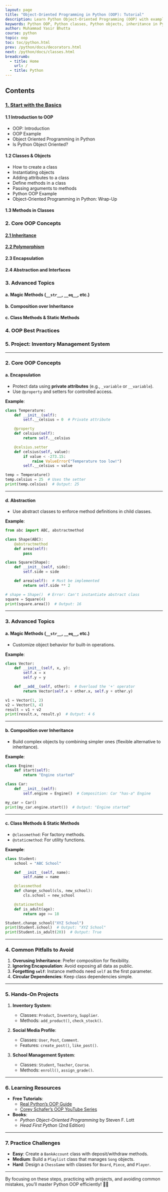 ```yaml
---
layout: page
title: "Object-Oriented Programming in Python (OOP): Tutorial"
description: Learn Python Object-Oriented Programming (OOP) with examples on classes, objects, inheritance, and polymorphism. Master Python OOP concepts for better coding practices.
keywords: Python OOP, Python classes, Python objects, inheritance in Python, polymorphism Python, encapsulation Python, Python methods, Python attributes, object-oriented programming Python, Python OOP tutorial
author: Muhammad Yasir Bhutta
course: python
topic: oop
toc: toc/python.html
prev: /python/docs/decorators.html
next: /python/docs/classes.html
breadcrumb:
  - title: Home
    url: /
  - title: Python
---
```


## Contents

### [1. Start with the Basics](../classes.md)

#### 1.1 Introduction to OOP

- OOP: Introduction
- OOP Example
- Object Oriented Programming in Python
- Is Python Object Oriented?

#### 1.2 Classes & Objects

- How to create a class
- Instantiating objects
- Adding attributes to a class
- Define methods in a class
- Passing arguments to methods
- Python OOP Example
- Object-Oriented Programming in Python: Wrap-Up

#### 1.3 Methods in Classes

### 2. Core OOP Concepts

#### [2.1 Inheritance](../oop-inheritance/)
#### [2.2 Polymorphism](../oop-polymorphism/)
#### 2.3 Encapsulation
#### 2.4 Abstraction and Interfaces

### 3. Advanced Topics

#### a. Magic Methods (`__str__`, `__eq__`, etc.)
#### b. Composition over Inheritance
#### c. Class Methods & Static Methods

### 4. OOP Best Practices

### 5. Project: Inventory Management System

---

### **2. Core OOP Concepts**
#### **a. Encapsulation**
- Protect data using **private attributes** (e.g., `_variable` or `__variable`).
- Use `@property` and setters for controlled access.

**Example**:
```python
class Temperature:
    def __init__(self):
        self.__celsius = 0  # Private attribute

    @property
    def celsius(self):
        return self.__celsius

    @celsius.setter
    def celsius(self, value):
        if value < -273.15:
            raise ValueError("Temperature too low!")
        self.__celsius = value

temp = Temperature()
temp.celsius = 25  # Uses the setter
print(temp.celsius)  # Output: 25
```

---

#### **d. Abstraction**
- Use abstract classes to enforce method definitions in child classes.

**Example**:
```python
from abc import ABC, abstractmethod

class Shape(ABC):
    @abstractmethod
    def area(self):
        pass

class Square(Shape):
    def __init__(self, side):
        self.side = side

    def area(self):  # Must be implemented
        return self.side ** 2

# shape = Shape()  # Error: Can't instantiate abstract class
square = Square(4)
print(square.area())  # Output: 16
```

---

### **3. Advanced Topics**
#### **a. Magic Methods (`__str__`, `__eq__`, etc.)**
- Customize object behavior for built-in operations.

**Example**:
```python
class Vector:
    def __init__(self, x, y):
        self.x = x
        self.y = y

    def __add__(self, other):  # Overload the '+' operator
        return Vector(self.x + other.x, self.y + other.y)

v1 = Vector(1, 2)
v2 = Vector(3, 4)
result = v1 + v2
print(result.x, result.y)  # Output: 4 6
```

---

#### **b. Composition over Inheritance**
- Build complex objects by combining simpler ones (flexible alternative to inheritance).

**Example**:
```python
class Engine:
    def start(self):
        return "Engine started"

class Car:
    def __init__(self):
        self.engine = Engine()  # Composition: Car "has-a" Engine

my_car = Car()
print(my_car.engine.start())  # Output: "Engine started"
```

---

#### **c. Class Methods & Static Methods**
- `@classmethod`: For factory methods.
- `@staticmethod`: For utility functions.

**Example**:
```python
class Student:
    school = "ABC School"

    def __init__(self, name):
        self.name = name

    @classmethod
    def change_school(cls, new_school):
        cls.school = new_school

    @staticmethod
    def is_adult(age):
        return age >= 18

Student.change_school("XYZ School")
print(Student.school)  # Output: "XYZ School"
print(Student.is_adult(20))  # Output: True
```

---

### **4. Common Pitfalls to Avoid**
1. **Overusing Inheritance**: Prefer composition for flexibility.
2. **Ignoring Encapsulation**: Avoid exposing all data as public.
3. **Forgetting `self`**: Instance methods need `self` as the first parameter.
4. **Circular Dependencies**: Keep class dependencies simple.

---

### **5. Hands-On Projects**
1. **Inventory System**:
   - Classes: `Product`, `Inventory`, `Supplier`.
   - Methods: `add_product()`, `check_stock()`.

2. **Social Media Profile**:
   - Classes: `User`, `Post`, `Comment`.
   - Features: `create_post()`, `like_post()`.

3. **School Management System**:
   - Classes: `Student`, `Teacher`, `Course`.
   - Methods: `enroll()`, `assign_grade()`.

---

### **6. Learning Resources**
- **Free Tutorials**:
  - [Real Python’s OOP Guide](https://realpython.com/python3-object-oriented-programming/)
  - [Corey Schafer’s OOP YouTube Series](https://youtube.com/playlist?list=PL-osiE80TeTsqhIuOqKhwlXsIBIdSeYtc)
- **Books**:
  - *Python Object-Oriented Programming* by Steven F. Lott
  - *Head First Python* (2nd Edition)

---

### **7. Practice Challenges**
- **Easy**: Create a `BankAccount` class with deposit/withdraw methods.
- **Medium**: Build a `Playlist` class that manages `Song` objects.
- **Hard**: Design a `ChessGame` with classes for `Board`, `Piece`, and `Player`.

---

By focusing on these steps, practicing with projects, and avoiding common mistakes, you’ll master Python OOP efficiently! 🐍💡